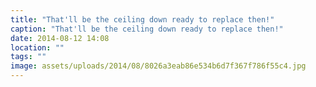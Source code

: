 ```yaml
---
title: "That'll be the ceiling down ready to replace then!"
caption: "That'll be the ceiling down ready to replace then!"
date: 2014-08-12 14:08
location: ""
tags: ""
image: assets/uploads/2014/08/8026a3eab86e534b6d7f367f786f55c4.jpg
---
```

